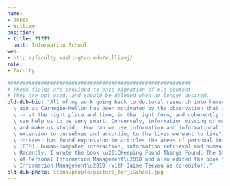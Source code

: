```yaml
---
name:
- Jones
- William
position:
- title: ?????
  unit: Information School
web:
- http://faculty.washington.edu/williamj/
role:
- faculty

############################################################
# These fields are provided to ease migration of old content.
# They are not used, and should be deleted when no longer desired.
old-dub-bio: "All of my work going back to doctoral research into human memory long\
  \ ago at Carnegie-Mellon has been motivated by the observation that information\
  \ -- at the right place and time, in the right form, and coherently organized --\
  \ can help us to be very smart. Conversely, information missing or messy can overwhelm\
  \ and make us stupid.  How can we use information and informational tools as an\
  \ extension to ourselves and according to the lives we want to live? This enduring\
  \ interest has found expression in articles the areas of personal information management\
  \ (PIM), human-computer interaction, information retrieval and human cognition.\
  \ Recently, I wrote the book \u201CKeeping Found Things Found: The Study and Practice\
  \ of Personal Information Management\u201D and also edited the book \u201CPersonal\
  \ Information Management\u201D (with Jaime Teevan as co-editor)."
old-dub-photo: icons/people/picture_for_iSchool.jpg
---
```

